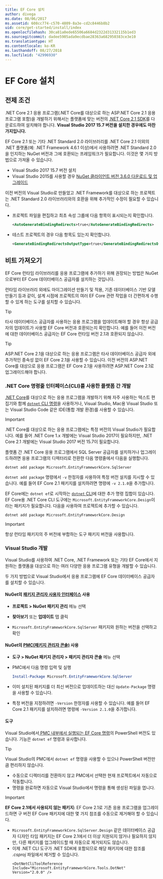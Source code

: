 ```yaml
---
title: EF Core 설치
author: divega
ms.date: 08/06/2017
ms.assetid: 608cc774-c570-4809-8a3e-cd2c8446b8b2
uid: core/get-started/install/index
ms.openlocfilehash: 30ca81a0ede65506a6684d2322d31332115b1ed3
ms.sourcegitcommit: dadee5905ada9ecdbae28363a682950383ce3e10
ms.translationtype: HT
ms.contentlocale: ko-KR
ms.lasthandoff: 08/27/2018
ms.locfileid: "42996930"
---
```

# <a name="installing-ef-core"></a>EF Core 설치

## <a name="prerequisites"></a>전제 조건

.NET Core 2.1 응용 프로그램(.NET Core를 대상으로 하는 ASP.NET Core 2.1 응용 프로그램 포함)을 개발하기 위해서는 플랫폼에 맞는 버전의 [.NET Core 2.1 SDK](https://www.microsoft.com/net/download/core)를 다운로드하여 설치해야 합니다. **Visual Studio 2017 15.7 버전을 설치한 경우에도 마찬가지입니다.**

EF Core 2.1 또는 기타 .NET Standard 2.0 라이브러리를 .NET Core 2.1 이외의 .NET 플랫폼(예: .NET Framework 4.6.1 이상)에서 사용하려면 .NET Standard 2.0을 인지하는 NuGet 버전과 그에 호환되는 프레임워크가 필요합니다. 이것은 몇 가지 방법으로 가져올 수 있습니다.

* Visual Studio 2017 15.7 버전 설치
* Visual Studio 2015를 사용할 경우 [NuGet 클라이언트 버전 3.6.0 다운로드 및 업그레이드](https://www.nuget.org/downloads)

이전 버전의 Visual Studio로 만들었고 .NET Framework를 대상으로 하는 프로젝트는 .NET Standard 2.0 라이브러리와의 호환을 위해 추가적인 수정이 필요할 수 있습니다. 

* 프로젝트 파일을 편집하고 최초 속성 그룹에 다음 항목이 표시되는지 확인합니다.
  ``` xml
  <AutoGenerateBindingRedirects>true</AutoGenerateBindingRedirects>
  ```

* 테스트 프로젝트의 경우 다음 항목도 있는지 확인합니다.
  ``` xml
  <GenerateBindingRedirectsOutputType>true</GenerateBindingRedirectsOutputType>
  ```

## <a name="getting-the-bits"></a>비트 가져오기
EF Core 런타임 라이브러리를 응용 프로그램에 추가하기 위해 권장되는 방법은 NuGet으로부터 EF Core 데이터베이스 공급자를 설치하는 것입니다.

런타임 라이브러리 외에도 마이그레이션 만들기 및 적용, 기존 데이터베이스 기반 모델 만들기 등과 같이, 설계 시점에 프로젝트의 여러 EF Core 관련 작업을 더 간편하게 수행할 수 있게 하는 도구를 설치할 수 있습니다.

> [!TIP]  
> 타사 데이터베이스 공급자를 사용하는 응용 프로그램을 업데이트해야 할 경우 항상 공급자의 업데이트가 사용할 EF Core 버전과 호환되는지 확인합니다. 예를 들어 이전 버전에 대한 데이터베이스 공급자는 EF Core 런타임 버전 2.1과 호환되지 않습니다.  

> [!TIP]  
> ASP.NET Core 2.1을 대상으로 하는 응용 프로그램은 타사 데이터베이스 공급자 외에 추가적인 종속성 없이 EF Core 2.1을 사용할 수 있습니다. 이전 버전의 ASP.NET Core를 대상으로 응용 프로그램은 EF Core 2.1을 사용하려면 ASP.NET Core 2.1로 업그레이드해야 합니다.

<a name="cli"></a>
### <a name="cross-platform-development-using-the-net-core-command-line-interface-cli"></a>.NET Core 명령줄 인터페이스(CLI)를 사용한 플랫폼 간 개발

[.NET Core](https://www.microsoft.com/net/download/core)를 대상으로 하는 응용 프로그램을 개발하기 위해 자주 사용하는 텍스트 편집기와 함께 [`dotnet` CLI 명령](https://docs.microsoft.com/dotnet/core/tools/)을 사용하거나, Visual Studio, Mac용 Visual Studio 또는 Visual Studio Code 같은 IDE(통합 개발 환경)를 사용할 수 있습니다.

> [!IMPORTANT]  
> .NET Core를 대상으로 하는 응용 프로그램에는 특정 버전의 Visual Studio가 필요합니다. 예를 들어 .NET Core 1.x 개발에는 Visual Studio 2017이 필요하지만, .NET Core 2.1 개발에는 Visual Studio 2017 버전 15.7이 필요합니다.

플랫폼 간 .NET Core 응용 프로그램에서 SQL Server 공급자를 설치하거나 업그레이드하려면 응용 프로그램의 디렉터리로 전환한 다음 명령줄에서 다음을 실행합니다.

``` Console
dotnet add package Microsoft.EntityFrameworkCore.SqlServer
```

`dotnet add package` 명령에서 `-v` 한정자를 사용하여 특정 버전 설치를 지시할 수 있습니다. 예를 들어 EF Core 2.1 패키지를 설치하려면 명령에 `-v 2.1.0`을 추가합니다.

EF Core에는 `dotnet ef`로 시작하는 [`dotnet` CLI](../../miscellaneous/cli/dotnet.md)에 대한 추가 명령 집합이 있습니다. EF Core용 .NET Core CLI 도구에는 `Microsoft.EntityFrameworkCore.Design`이라는 패키지가 필요합니다. 다음을 사용하여 프로젝트에 추가할 수 있습니다.

 ``` Console    
dotnet add package Microsoft.EntityFrameworkCore.Design 
``` 

> [!IMPORTANT]      
> 항상 런타임 패키지의 주 버전에 부합하는 도구 패키지 버전을 사용합니다.

<a name="visual-studio"></a>
### <a name="visual-studio-development"></a>Visual Studio 개발 

Visual Studio를 사용하여 .NET Core, .NET Framework 또는 기타 EF Core에서 지원하는 플랫폼을 대상으로 하는 여러 다양한 응용 프로그램 유형을 개발할 수 있습니다.

두 가지 방법으로 Visual Studio에서 응용 프로그램에 EF Core 데이터베이스 공급자를 설치할 수 있습니다.

#### <a name="using-nugets-package-manager-user-interfacehttpsdocsmicrosoftcomnugettoolspackage-manager-ui"></a>NuGet의 [패키지 관리자 사용자 인터페이스](https://docs.microsoft.com/nuget/tools/package-manager-ui) 사용

* **프로젝트 > NuGet 패키지 관리** 메뉴 선택

* **찾아보기** 또는 **업데이트** 탭 클릭

* `Microsoft.EntityFrameworkCore.SqlServer` 패키지와 원하는 버전을 선택하고 확인

#### <a name="using-nugets-package-manager-console-pmchttpsdocsmicrosoftcomnugettoolspackage-manager-console"></a>NuGet의 [PMC(패키지 관리자 콘솔)](https://docs.microsoft.com/nuget/tools/package-manager-console) 사용

* **도구 > NuGet 패키지 관리자 > 패키지 관리자 콘솔** 메뉴 선택

* PMC에서 다음 명령 입력 및 실행

  ``` PowerShell  
  Install-Package Microsoft.EntityFrameworkCore.SqlServer
  ```
* 이미 설치된 패키지를 더 최신 버전으로 업데이트하는 대신 `Update-Package` 명령을 사용할 수 있습니다.

* 특정 버전을 지정하려면 `-Version` 한정자를 사용할 수 있습니다. 예를 들어 EF Core 2.1 패키지를 설치하려면 명령에 `-Version 2.1.0`을 추가합니다.

#### <a name="tools"></a>도구

Visual Studio에서[ PMC 내부에서 실행되는 EF Core 명령](../../miscellaneous/cli/powershell.md)의 PowerShell 버전도 있습니다. 기능은 `dotnet ef` 명령과 유사합니다. 

> [!TIP]  
> Visual Studio의 PMC에서 `dotnet ef` 명령을 사용할 수 있으나 PowerShell 버전만큼 편리하지 않습니다.
> * 수동으로 디렉터리를 전환하지 않고 PMC에서 선택한 현재 프로젝트에서 자동으로 작동합니다.  
> * 명령을 완료하면 자동으로 Visual Studio에서 명령을 통해 생성된 파일을 엽니다.

> [!IMPORTANT]  
> **EF Core 2.1에서 사용되지 않는 패키지:** EF Core 2.1로 기존 응용 프로그램을 업그레이드하면 구 버전 EF Core 패키지에 대한 몇 가지 참조를 수동으로 제거해야 할 수 있습니다.
> * `Microsoft.EntityFrameworkCore.SqlServer.Design` 같은 데이터베이스 공급자 디자인 타임 패키지는 EF Core 2.1에서 더 이상 지원되지 않거나 필요하지 않지만, 다른 패키지를 업그레이드할 때 자동으로 제거되지도 않습니다.
> * 이제 .NET CLI 도구가 .NET SDK에 포함되므로 해당 패키지에 대한 참조를 *.csproj* 파일에서 제거할 수 있습니다.
>   ```
>   <DotNetCliToolReference Include="Microsoft.EntityFrameworkCore.Tools.DotNet" Version="2.0.0" />
>   ```
